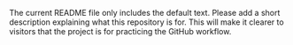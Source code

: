 The current README file only includes the default text.
Please add a short description explaining what this repository is for.
This will make it clearer to visitors that the project is for practicing the GitHub workflow.

